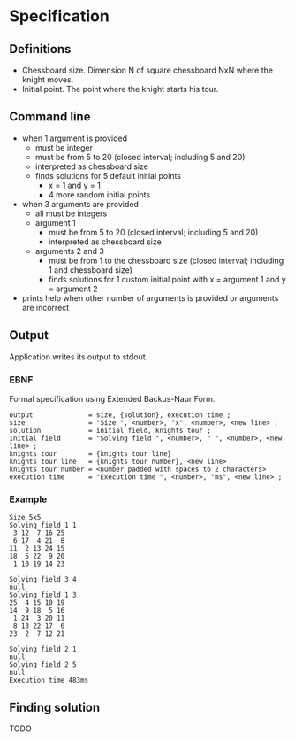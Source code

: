 # Specification

## Definitions

- Chessboard size. Dimension N of square chessboard NxN where the knight moves.
- Initial point. The point where the knight starts his tour.

## Command line

- when 1 argument is provided
  - must be integer 
  - must be from 5 to 20 (closed interval; including 5 and 20)
  - interpreted as chessboard size
  - finds solutions for 5 default initial points
    - x = 1 and y = 1
    - 4 more random initial points
- when 3 arguments are provided
  - all must be integers
  - argument 1
    - must be from 5 to 20 (closed interval; including 5 and 20)
    - interpreted as chessboard size
  - arguments 2 and 3
    - must be from 1 to the chessboard size (closed interval; including 1 and chessboard size)
    - finds solutions for 1 custom initial point with x = argument 1 and y = argument 2
- prints help when other number of arguments is provided or arguments are incorrect

## Output

Application writes its output to stdout.

### EBNF

Formal specification using Extended Backus-Naur Form. 

```
output              = size, {solution}, execution time ;
size                = "Size ", <number>, "x", <number>, <new line> ;
solution            = initial field, knights tour ;
initial field       = "Solving field ", <number>, " ", <number>, <new line> ;
knights tour        = {knights tour line}
knights tour line   = {knights tour number}, <new line>
knights tour number = <number padded with spaces to 2 characters>
execution time      = "Execution time ", <number>, "ms", <new line> ;
```

### Example

```
Size 5x5
Solving field 1 1
 3 12  7 16 25 
 6 17  4 21  8 
11  2 13 24 15 
18  5 22  9 20 
 1 10 19 14 23 

Solving field 3 4
null
Solving field 1 3
25  4 15 10 19 
14  9 18  5 16 
 1 24  3 20 11 
 8 13 22 17  6 
23  2  7 12 21 

Solving field 2 1
null
Solving field 2 5
null
Execution time 483ms
```

## Finding solution

TODO
